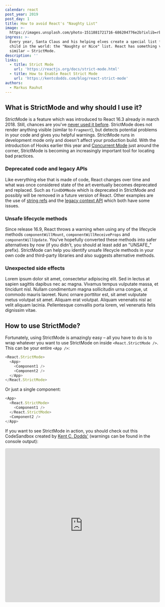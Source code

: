 ```yaml
---
calendar: react
post_year: 2019
post_day: 1
title: How to avoid React's "Naughty List"
image: >-
  https://images.unsplash.com/photo-1511881721716-686204776e2b?ixlib=rb-1.2.1&auto=format&fit=crop&w=1400&q=80
ingress: >-
  Every year, Santa Claus and his helping elves create a special list for every
  child in the world: the "Naughty or Nice" list. React has something very
  similar – StrictMode.
description: ''
links:
  - title: Strict Mode
    url: 'https://reactjs.org/docs/strict-mode.html'
  - title: How to Enable React Strict Mode
    url: 'https://kentcdodds.com/blog/react-strict-mode'
authors:
  - Markus Rauhut
---
```

## What is StrictMode and why should I use it?

StrictMode is a feature which was introduced to React 16.3 already in march 2018. Still, chances are you've [never used it before](https://twitter.com/sebmarkbage/status/1177593546087395328). StrictMode does not render anything visible (similar to `Fragment`), but detects potential problems in your code and gives you helpful warnings. StrictMode runs in development mode only and doesn't affect your production build. With the introduction of Hooks earlier this year and [Concurrent Mode](https://reactjs.org/docs/concurrent-mode-intro.html) just around the corner, StrictMode is becoming an increasingly important tool for locating bad practices.

### Deprecated code and legacy APIs

Like everything else that is made of code, React changes over time and what was once considered state of the art eventually becomes deprecated and replaced. Such as `findDOMNode` which is deprecated in StrictMode and possibly will be removed in a future version of React. Other examples are the use of [string refs](https://reactjs.org/docs/refs-and-the-dom.html#legacy-api-string-refs) and the [legacy context API](https://reactjs.org/docs/legacy-context.html) which both have some issues.

### Unsafe lifecycle methods

Since release 16.9, React throws a warning when using any of the lifecycle methods `componentWillMount`, `componentWillReceiveProps` and `componentWillUpdate`. You've hopefully converted these methods into safer alternatives by now (if you didn't, you should at least add an "UNSAFE_" prefix). StrictMode can help you identify unsafe lifecycle methods in your own code and third-party libraries and also suggests alternative methods.

### Unexpected side effects

Lorem ipsum dolor sit amet, consectetur adipiscing elit. Sed in lectus at sapien sagittis dapibus nec ac magna. Vivamus tempus vulputate massa, et tincidunt nisl. Nullam condimentum magna sollicitudin urna congue, ut commodo mauris laoreet. Nunc ornare porttitor est, sit amet vulputate metus volutpat sit amet. Aliquam erat volutpat. Aliquam venenatis nisl ac velit aliquam lacinia. Pellentesque convallis porta lorem, vel venenatis felis dignissim vitae.


## How to use StrictMode?

Fortunately, using StrictMode is amazingly easy – all you have to do is to wrap whatever you want to use StrictMode on inside `<React.StrictMode />`. This can be your entire `<App />`:

```javascript 
<React.StrictMode>
  <App>
    <Component1 />
    <Component2 />
  </App>
</React.StrictMode>
```

Or just a single component:

```javascript
<App>
  <React.StrictMode>
    <Component1 />
  </React.StrictMode>
  <Component2 />
</App>
```

If you want to see StrictMode in action, you should check out this CodeSandbox created by [Kent C. Dodds'](https://twitter.com/kentcdodds) (warnings can be found in the console output):

<iframe
     src="https://codesandbox.io/embed/y01q7vmpnz?autoresize=1&expanddevtools=1&fontsize=14&hidenavigation=1"
     style="width:100%; height:500px; border:0; border-radius: 4px; overflow:hidden;"
     title="React Codesandbox"
     allow="geolocation; microphone; camera; midi; vr; accelerometer; gyroscope; payment; ambient-light-sensor; encrypted-media; usb"
     sandbox="allow-modals allow-forms allow-popups allow-scripts allow-same-origin"
   ></iframe>
